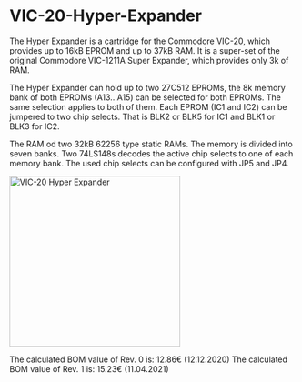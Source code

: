 # VIC-20-Hyper-Expander
The Hyper Expander is a cartridge for the Commodore VIC-20, which provides up to 16kB EPROM and up to 37kB RAM. It is a super-set of the original Commodore VIC-1211A Super Expander, which provides only 3k of RAM.

The Hyper Expander can hold up to two 27C512 EPROMs, the 8k memory bank of both EPROMs (A13...A15) can be selected for both EPROMs. The same selection applies to both of them. Each EPROM (IC1 and IC2) can be jumpered to two chip selects. That is BLK2 or BLK5 for IC1 and BLK1 or BLK3 for IC2. 

The RAM od two 32kB 62256 type static RAMs. The memory is divided into seven banks. Two 74LS148s decodes the active chip selects to one of each memory bank. The used chip selects can be configured with JP5 and JP4.

<img src="https://github.com/svenpetersen1965/VIC-20-Hyper-Expander/blob/main/Rev.%201/pictures/8161_-_Hyper_Expander_Cartridge.JPG" width="300" alt="VIC-20 Hyper Expander">

The calculated BOM value of Rev. 0 is: 12.86€ (12.12.2020)
The calculated BOM value of Rev. 1 is: 15.23€ (11.04.2021)
